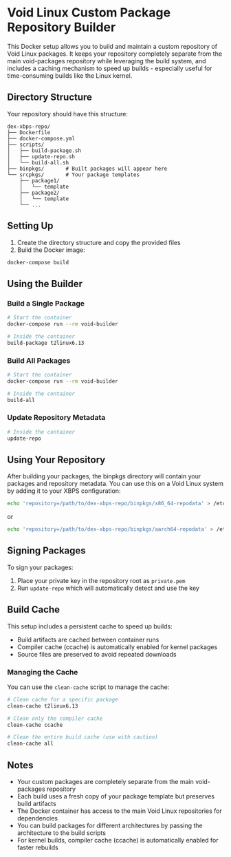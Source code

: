 # Void Linux Custom Package Repository Builder

This Docker setup allows you to build and maintain a custom repository of Void Linux packages. It keeps your repository completely separate from the main void-packages repository while leveraging the build system, and includes a caching mechanism to speed up builds - especially useful for time-consuming builds like the Linux kernel.

## Directory Structure

Your repository should have this structure:

```
dex-xbps-repo/
├── Dockerfile
├── docker-compose.yml
├── scripts/
│   ├── build-package.sh
│   ├── update-repo.sh
│   └── build-all.sh
├── binpkgs/       # Built packages will appear here
└── srcpkgs/       # Your package templates
    ├── package1/
    │   └── template
    ├── package2/
    │   └── template
    └── ...
```

## Setting Up

1. Create the directory structure and copy the provided files
2. Build the Docker image:

```bash
docker-compose build
```

## Using the Builder

### Build a Single Package

```bash
# Start the container
docker-compose run --rm void-builder

# Inside the container
build-package t2linux6.13
```

### Build All Packages

```bash
# Start the container
docker-compose run --rm void-builder

# Inside the container
build-all
```

### Update Repository Metadata

```bash
# Inside the container
update-repo
```

## Using Your Repository

After building your packages, the binpkgs directory will contain your packages and repository metadata. You can use this on a Void Linux system by adding it to your XBPS configuration:

```bash
echo 'repository=/path/to/dex-xbps-repo/binpkgs/x86_64-repodata' > /etc/xbps.d/10-custom-repo.conf
```

or

```bash
echo 'repository=/path/to/dex-xbps-repo/binpkgs/aarch64-repodata' > /etc/xbps.d/10-custom-repo.conf
```

## Signing Packages

To sign your packages:

1. Place your private key in the repository root as `private.pem`
2. Run `update-repo` which will automatically detect and use the key

## Build Cache

This setup includes a persistent cache to speed up builds:

- Build artifacts are cached between container runs
- Compiler cache (ccache) is automatically enabled for kernel packages
- Source files are preserved to avoid repeated downloads

### Managing the Cache

You can use the `clean-cache` script to manage the cache:

```bash
# Clean cache for a specific package
clean-cache t2linux6.13

# Clean only the compiler cache
clean-cache ccache

# Clean the entire build cache (use with caution)
clean-cache all
```

## Notes

- Your custom packages are completely separate from the main void-packages repository
- Each build uses a fresh copy of your package template but preserves build artifacts
- The Docker container has access to the main Void Linux repositories for dependencies
- You can build packages for different architectures by passing the architecture to the build scripts
- For kernel builds, compiler cache (ccache) is automatically enabled for faster rebuilds
